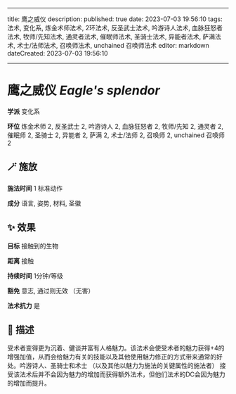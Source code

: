 
---
title: 鹰之威仪
description: 
published: true
date: 2023-07-03 19:56:10
tags: 法术, 变化系, 炼金术师法术, 2环法术, 反圣武士法术, 吟游诗人法术, 血脉狂怒者法术, 牧师/先知法术, 通灵者法术, 催眠师法术, 圣骑士法术, 异能者法术, 萨满法术, 术士/法师法术, 召唤师法术, unchained 召唤师法术
editor: markdown
dateCreated: 2023-07-03 19:56:10

---

# **鹰之威仪** *Eagle's splendor*

**学派** 变化系 

**环位** 炼金术师 2, 反圣武士 2, 吟游诗人 2, 血脉狂怒者 2, 牧师/先知 2, 通灵者 2, 催眠师 2, 圣骑士 2, 异能者 2, 萨满 2, 术士/法师 2, 召唤师 2, unchained 召唤师 2

## 🪄 施放

**施法时间** 1 标准动作

**成分** 语言, 姿势, 材料, 圣徽

## ✨ 效果 

**目标** 接触到的生物 

**距离** 接触  

**持续时间** 1分钟/等级 

**豁免** 意志, 通过则无效 （无害）

**法术抗力** 是

## 📖 描述

受术者变得更为沉着、健谈并富有人格魅力。该法术会使受术者的魅力获得+4的增强加值，从而会给魅力有关的技能以及其他使用魅力修正的方式带来通常的好处。吟游诗人、圣骑士和术士 （以及其他以魅力为施法的关键属性的施法者） 接受该法术后并不会因为魅力的增加而获得额外法术，但他们法术的DC会因为魅力的增加而提升。
    